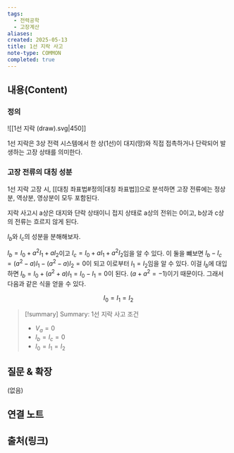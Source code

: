 ```yaml
---
tags:
  - 전력공학
  - 고장계산
aliases: 
created: 2025-05-13
title: 1선 지락 사고
note-type: COMMON
completed: true
---
```


## 내용(Content)
### 정의
![[1선 지락 (draw).svg|450]]

1선 지락은 3상 전력 시스템에서 한 상(1선)이 대지(땅)와 직접 접촉하거나 단락되어 발생하는 고장 상태를 의미한다.

### 고장 전류의 대칭 성분
1선 지락 고장 시, [[대칭 좌표법#정의|대칭 좌표법]]으로 분석하면 고장 전류에는 정상분, 역상분, 영상분이 모두 포함된다.

지락 사고시 a상은 대지와 단락 상태이니 접지 상태로 a상의 전위는 0이고, b상과 c상의 전류는 흐르지 않게 된다.

$I_{b}$와 $I_{c}$의 성분을 분해해보자.

$I_{b} = I_{0} + a^{2}I_{1} + aI_{2}$이고 $I_{c} = I_{0} + aI_{1} + a^{2}I_{2}$임을 알 수 있다. 이 둘을 뺴보면
$I_{b}-I_{c} = (a^{2}-a)I_{1} - (a^{2}-a)I_{2} = 0$이 되고 이로부터 $I_{1}=I_{2}$임을 알 수 있다. 이걸 $I_{b}$에 대입하면
$I_{b} = I_{0} +(a^{2}+a)I_{1} = I_{0} - I_{1} = 0$이 된다. $(a + a^{2} = -1)$이기 때문이다. 그래서 다음과 같은 식을 얻을 수 있다.

$$
I_{0} = I_{1} = I_{2}
$$

>[!summary] Summary: 1선 지락 사고 조건
>- $V_{a} = 0$
>- $I_{b} = I_{c} = 0$
>- $I_{0}=I_{1}=I_{2}$


## 질문 & 확장

(없음)

## 연결 노트

## 출처(링크)

